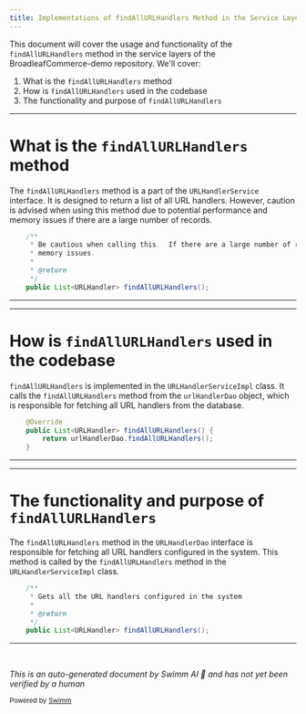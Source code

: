 ```yaml
---
title: Implementations of findAllURLHandlers Method in the Service Layers
---
```

This document will cover the usage and functionality of the `findAllURLHandlers` method in the service layers of the BroadleafCommerce-demo repository. We'll cover:

1. What is the `findAllURLHandlers` method
2. How is `findAllURLHandlers` used in the codebase
3. The functionality and purpose of `findAllURLHandlers`

<SwmSnippet path="/admin/broadleaf-contentmanagement-module/src/main/java/org/broadleafcommerce/cms/url/service/URLHandlerService.java" line="39">

---

# What is the `findAllURLHandlers` method

The `findAllURLHandlers` method is a part of the `URLHandlerService` interface. It is designed to return a list of all URL handlers. However, caution is advised when using this method due to potential performance and memory issues if there are a large number of records.

```java
    /**
     * Be cautious when calling this.  If there are a large number of records, this can cause performance and
     * memory issues.
     *
     * @return
     */
    public List<URLHandler> findAllURLHandlers();
```

---

</SwmSnippet>

<SwmSnippet path="/admin/broadleaf-contentmanagement-module/src/main/java/org/broadleafcommerce/cms/url/service/URLHandlerServiceImpl.java" line="131">

---

# How is `findAllURLHandlers` used in the codebase

`findAllURLHandlers` is implemented in the `URLHandlerServiceImpl` class. It calls the `findAllURLHandlers` method from the `urlHandlerDao` object, which is responsible for fetching all URL handlers from the database.

```java
    @Override
    public List<URLHandler> findAllURLHandlers() {
        return urlHandlerDao.findAllURLHandlers();
    }
```

---

</SwmSnippet>

<SwmSnippet path="/admin/broadleaf-contentmanagement-module/src/main/java/org/broadleafcommerce/cms/url/dao/URLHandlerDao.java" line="33">

---

# The functionality and purpose of `findAllURLHandlers`

The `findAllURLHandlers` method in the `URLHandlerDao` interface is responsible for fetching all URL handlers configured in the system. This method is called by the `findAllURLHandlers` method in the `URLHandlerServiceImpl` class.

```java
    /**
     * Gets all the URL handlers configured in the system
     *
     * @return
     */
    public List<URLHandler> findAllURLHandlers();
```

---

</SwmSnippet>

&nbsp;

*This is an auto-generated document by Swimm AI 🌊 and has not yet been verified by a human*

<SwmMeta version="3.0.0" repo-id="Z2l0aHViJTNBJTNBQnJvYWRsZWFmQ29tbWVyY2UtZGVtbyUzQSUzQWdpbGFkbmF2b3Q=" repo-name="BroadleafCommerce-demo" doc-type="follow-up"><sup>Powered by [Swimm](/)</sup></SwmMeta>
